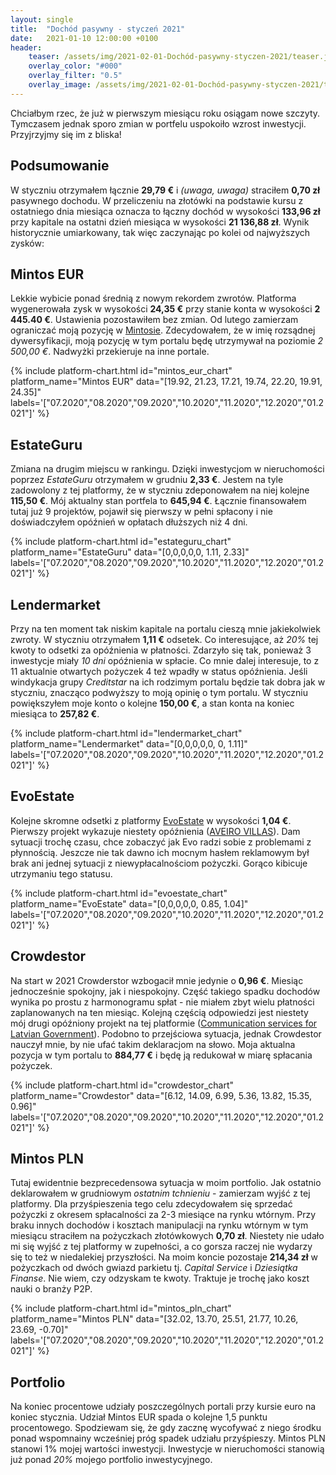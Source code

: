 ```yaml
---
layout: single
title:  "Dochód pasywny - styczeń 2021"
date:   2021-01-10 12:00:00 +0100
header:
    teaser: /assets/img/2021-02-01-Dochód-pasywny-styczen-2021/teaser.jpg
    overlay_color: "#000"
    overlay_filter: "0.5"
    overlay_image: /assets/img/2021-02-01-Dochód-pasywny-styczen-2021/teaser.jpg
---
```


Chciałbym rzec, że już w pierwszym miesiącu roku osiągam nowe szczyty. Tymczasem jednak sporo zmian w portfelu uspokoiło wzrost inwestycji. Przyjrzyjmy się im z bliska!

## Podsumowanie

W styczniu otrzymałem łącznie **29,79 €** i *(uwaga, uwaga)* straciłem **0,70 zł** pasywnego dochodu. W przeliczeniu na złotówki na podstawie kursu z ostatniego dnia miesiąca oznacza to łączny dochód w wysokości **133,96 zł** przy kapitale na ostatni dzień miesiąca w wysokości **21 136,88 zł**. Wynik historycznie umiarkowany, tak więc zaczynając po kolei od najwyższych zysków:

## Mintos EUR

Lekkie wybicie ponad średnią z nowym rekordem zwrotów. Platforma wygenerowała zysk w wysokości **24,35 €** przy stanie konta w wysokości **2 445.40 €**. Ustawienia pozostawiłem bez zmian. Od lutego zamierzam ograniczać moją pozycję w [Mintosie](https://c.trackmytarget.com?a=9h2kg7&i=t848e4&source_id=pan_pieniadz). Zdecydowałem, że w imię rozsądnej dywersyfikacji, moją pozycję w tym portalu będę utrzymywał na poziomie *2 500,00 €*. Nadwyżki przekieruje na inne portale.

{% include platform-chart.html id="mintos_eur_chart" platform_name="Mintos EUR" data="[19.92, 21.23, 17.21, 19.74, 22.20, 19.91, 24.35]" labels='["07.2020","08.2020","09.2020","10.2020","11.2020","12.2020","01.2021"]' %}

<script type="text/javascript"> document.write('<a href="https://c.trackmytarget.com?a=r7z647&i=t848e4&source_id=pan_pieniadz"><img src="https://i.trackmytarget.com?a=r7z647&i=t848e4&source_id=pan_pieniadz" width="728" height="90" border="0"/></a>'); </script>

## EstateGuru

Zmiana na drugim miejscu w rankingu. Dzięki inwestycjom w nieruchomości poprzez *EstateGuru* otrzymałem w grudniu **2,33 €**. Jestem na tyle zadowolony z tej platformy, że w styczniu zdeponowałem na niej kolejne **115,50 €**. Mój aktualny stan portfela to **645,94 €**. Łącznie finansowałem tutaj już 9 projektów, pojawił się pierwszy w pełni spłacony i nie doświadczyłem opóźnień w opłatach dłuższych niż 4 dni.

{% include platform-chart.html id="estateguru_chart" platform_name="EstateGuru" data="[0,0,0,0,0, 1.11, 2.33]" labels='["07.2020","08.2020","09.2020","10.2020","11.2020","12.2020","01.2021"]' %}

<script type="text/javascript"> document.write('<a href="https://c.trackmytarget.com/i6s52f?source_id=pan_pieniadz"><img src="https://i.trackmytarget.com/i6s52f?source_id=pan_pieniadz" width="728" height="90" border="0"/></a>'); </script>

## Lendermarket

Przy na ten moment tak niskim kapitale na portalu cieszą mnie jakiekolwiek zwroty. W styczniu otrzymałem **1,11 €** odsetek. Co interesujące, aż *20%* tej kwoty to odsetki za opóźnienia w płatności. Zdarzyło się tak, ponieważ 3 inwestycje miały *10 dni* opóźnienia w spłacie. Co mnie dalej interesuje, to z 11 aktualnie otwartych pożyczek 4 też wpadły w status opóźnienia. Jeśli windykacja grupy *Creditstar* na ich rodzimym portalu będzie tak dobra jak w styczniu, znacząco podwyższy to moją opinię o tym portalu. W styczniu powiększyłem moje konto o kolejne **150,00 €**, a stan konta na koniec miesiąca to **257,82 €**.

{% include platform-chart.html id="lendermarket_chart" platform_name="Lendermarket" data="[0,0,0,0,0, 0, 1.11]" labels='["07.2020","08.2020","09.2020","10.2020","11.2020","12.2020","01.2021"]' %}

<script type="text/javascript"> document.write('<a href="https://c.trackmytarget.com/nreof9?source_id=pan_pieniadz"><img src="https://i.trackmytarget.com/nreof9?source_id=pan_pieniadz" width="728" height="90" border="0"/></a>'); </script>

## EvoEstate

Kolejne skromne odsetki z platformy [EvoEstate](https://c.trackmytarget.com/n98tou?source_id=pan_pieniadz) w wysokości **1,04 €**. Pierwszy projekt wykazuje niestety opóźnienia ([AVEIRO VILLAS](https://evoestate.com/project/465/aveiro-villas/)). Dam sytuacji trochę czasu, chce zobaczyć jak Evo radzi sobie z problemami z płynnością. Jeszcze nie tak dawno ich mocnym hasłem reklamowym był brak ani jednej sytuacji z niewypłacalnościom pożyczki. Gorąco kibicuje utrzymaniu tego statusu.

{% include platform-chart.html id="evoestate_chart" platform_name="EvoEstate" data="[0,0,0,0,0, 0.85, 1.04]" labels='["07.2020","08.2020","09.2020","10.2020","11.2020","12.2020","01.2021"]' %}

## Crowdestor

Na start w 2021 Crowderstor wzbogacił mnie jedynie o **0,96 €**. Miesiąc jednocześnie spokojny, jak i niespokojny. Część takiego spadku dochodów wynika po prostu z harmonogramu spłat - nie miałem zbyt wielu płatności zaplanowanych na ten miesiąc. Kolejną częścią odpowiedzi jest niestety mój drugi opóźniony projekt na tej platformie ([Communication services for Latvian Government](https://crowdestor.com/en/projects/details/2965)). Podobno to przejściowa sytuacja, jednak Crowdestor nauczył mnie, by nie ufać takim deklaracjom na słowo. Moja aktualna pozycja w tym portalu to **884,77 €** i będę ją redukował w miarę spłacania pożyczek. 

{% include platform-chart.html id="crowdestor_chart" platform_name="Crowdestor" data="[6.12, 14.09, 6.99, 5.36, 13.82, 15.35, 0.96]" labels='["07.2020","08.2020","09.2020","10.2020","11.2020","12.2020","01.2021"]' %}

<script type="text/javascript"> document.write('<a href="https://c.trackmytarget.com/kwjv5c?source_id=pan_pieniadz"><img src="https://i.trackmytarget.com/kwjv5c?source_id=pan_pieniadz" width="728" height="90" border="0"/></a>'); </script>

## Mintos PLN

Tutaj ewidentnie bezprecedensowa sytuacja w moim portfolio. Jak ostatnio deklarowałem w grudniowym *ostatnim tchnieniu* - zamierzam wyjść z tej platformy. Dla przyśpieszenia tego celu zdecydowałem się sprzedać pożyczki z okresem spłacalności za 2-3 miesiące na rynku wtórnym. Przy braku innych dochodów i kosztach manipulacji na rynku wtórnym w tym miesiącu straciłem na pożyczkach złotówkowych **0,70 zł**. Niestety nie udało mi się wyjść z tej platformy w zupełności, a co gorsza raczej nie wydarzy się to też w niedalekiej przyszłości. Na moim koncie pozostaje **214,34 zł** w pożyczkach od dwóch gwiazd parkietu tj. *Capital Service* i *Dziesiątka Finanse*. Nie wiem, czy odzyskam te kwoty. Traktuje je trochę jako koszt nauki o branży P2P. 

{% include platform-chart.html id="mintos_pln_chart" platform_name="Mintos PLN" data="[32.02, 13.70, 25.51, 21.77, 10.26, 23.69, -0.70]" labels='["07.2020","08.2020","09.2020","10.2020","11.2020","12.2020","01.2021"]' %}

## Portfolio

Na koniec procentowe udziały poszczególnych portali przy kursie euro na koniec stycznia. Udział Mintos EUR spada o kolejne 1,5 punktu procentowego. Spodziewam się, że gdy zacznę wycofywać z niego środku ponad wspomnainy wcześniej próg spadek udziału przyśpieszy. Mintos PLN stanowi 1% mojej wartości inwestycji. Inwestycje w nieruchomości stanowią już ponad *20%* mojego portfolio inwestycyjnego.

<canvas id="portfolioChart" width="400" height="250"></canvas>
<script>
var ctx = document.getElementById('portfolioChart').getContext('2d');

var data = [{
            data: [11032.42, 3991.64, 214.34, 1826.66, 2914.44, 1163.27],
            backgroundColor: [
                'rgba(255, 99, 132, 1)',
                'rgba(54, 162, 235, 1)',
                'rgba(255, 206, 86, 1)',
                'rgba(75, 192, 192, 1)',
                'rgba(153, 102, 255, 1)',
                'rgba(255, 159, 64, 1)',
                'rgba(255, 255, 64, 1)'
            ]
        }]

var options = {
    tooltips: {
        enabled: false
    },
    plugins: {
        datalabels: {
            formatter: (value, ctx) => {
                let sum = 0;
                let dataArr = ctx.chart.data.datasets[0].data;
                dataArr.map(data => {
                    sum += data;
                });
                let percentage = (value*100 / sum).toFixed(1)+"%";
                return percentage;
            },
            color: '#fff',
        }
    }
};

var myDoughnutChart = new Chart(ctx, {
    type: 'doughnut',
    data: {
        datasets: data,
        labels: [
        'Mintos EUR',
        'Crowdestor',
        'Mintos PLN',
        'EvoEstate',
        'EstateGuru',
        'Lendermarket'
        ]
    },
    options: options
});
</script>

